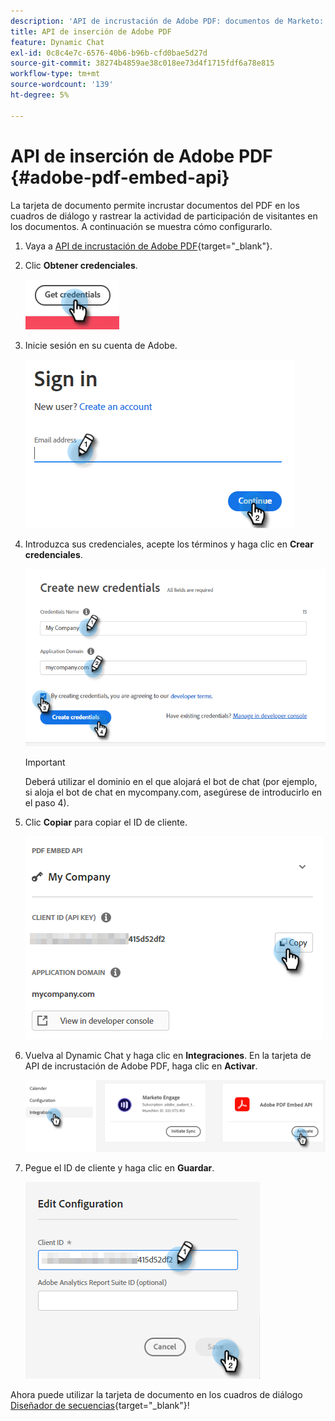 ```yaml
---
description: 'API de incrustación de Adobe PDF: documentos de Marketo: documentación del producto'
title: API de inserción de Adobe PDF
feature: Dynamic Chat
exl-id: 0c8c4e7c-6576-40b6-b96b-cfd0bae5d27d
source-git-commit: 38274b4859ae38c018ee73d4f1715fdf6a78e815
workflow-type: tm+mt
source-wordcount: '139'
ht-degree: 5%

---
```


# API de inserción de Adobe PDF {#adobe-pdf-embed-api}

La tarjeta de documento permite incrustar documentos del PDF en los cuadros de diálogo y rastrear la actividad de participación de visitantes en los documentos. A continuación se muestra cómo configurarlo.

1. Vaya a [API de incrustación de Adobe PDF](https://udp.adobe.io/document-services/apis/pdf-embed/){target="_blank"}.

1. Clic **Obtener credenciales**.

   ![](assets/adobe-pdf-embed-api-1.png)

1. Inicie sesión en su cuenta de Adobe.

   ![](assets/adobe-pdf-embed-api-2.png)

1. Introduzca sus credenciales, acepte los términos y haga clic en **Crear credenciales**.

   ![](assets/adobe-pdf-embed-api-3.png)

   >[!IMPORTANT]
   >
   >Deberá utilizar el dominio en el que alojará el bot de chat (por ejemplo, si aloja el bot de chat en mycompany.com, asegúrese de introducirlo en el paso 4).

1. Clic **Copiar** para copiar el ID de cliente.

   ![](assets/adobe-pdf-embed-api-4.png)

1. Vuelva al Dynamic Chat y haga clic en **Integraciones**. En la tarjeta de API de incrustación de Adobe PDF, haga clic en **Activar**.

   ![](assets/adobe-pdf-embed-api-5.png)

1. Pegue el ID de cliente y haga clic en **Guardar**.

   ![](assets/adobe-pdf-embed-api-6.png)

Ahora puede utilizar la tarjeta de documento en los cuadros de diálogo [Diseñador de secuencias](/help/marketo/product-docs/demand-generation/dynamic-chat/automated-chat/stream-designer.md){target="_blank"}!

